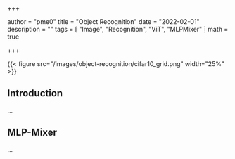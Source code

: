 +++

author = "pme0"
title = "Object Recognition"
date = "2022-02-01"
description = ""
tags = [
    "Image",
    "Recognition",
    "ViT", 
    "MLPMixer"
]
math = true

+++


{{< figure src="/images/object-recognition/cifar10_grid.png" width="25%" >}}


## Introduction 

...




## MLP-Mixer

...